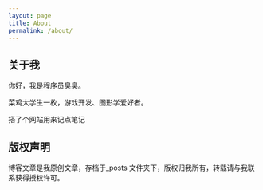 ```yaml
---
layout: page
title: About
permalink: /about/
---
```


## 关于我
你好，我是程序员臭臭。

菜鸡大学生一枚，游戏开发、图形学爱好者。

搭了个网站用来记点笔记

## 版权声明

博客文章是我原创文章，存档于_posts 文件夹下，版权归我所有，转载请与我联系获得授权许可。
